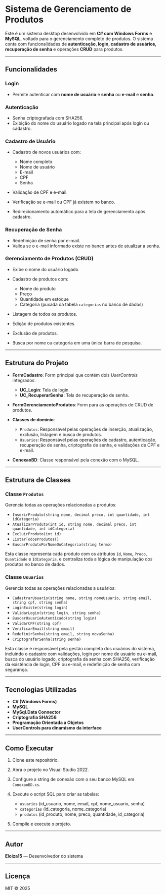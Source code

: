 # Sistema de Gerenciamento de Produtos

Este é um sistema desktop desenvolvido em **C# com Windows Forms** e **MySQL**, voltado para o gerenciamento completo de produtos. O sistema conta com funcionalidades de **autenticação, login, cadastro de usuários, recuperação de senha** e operações **CRUD** para produtos.

---

## Funcionalidades

### Login

* Permite autenticar com **nome de usuário** e **senha** ou **e-mail** e **senha**.

### Autenticação

* Senha criptografada com SHA256.
* Exibição do nome do usuário logado na tela principal após login ou cadastro.

### Cadastro de Usuário

* Cadastro de novos usuários com:

  * Nome completo
  * Nome de usuário
  * E-mail
  * CPF
  * Senha
* Validação de CPF e e-mail.
* Verificação se e-mail ou CPF já existem no banco.
* Redirecionamento automático para a tela de gerenciamento após cadastro.

### Recuperação de Senha

* Redefinição de senha por e-mail.
* Valida se o e-mail informado existe no banco antes de atualizar a senha.

### Gerenciamento de Produtos (CRUD)

* Exibe o nome do usuário logado.
* Cadastro de produtos com:

  * Nome do produto
  * Preço
  * Quantidade em estoque
  * Categoria (puxada da tabela `categorias` no banco de dados)
* Listagem de todos os produtos.
* Edição de produtos existentes.
* Exclusão de produtos.
* Busca por nome ou categoria em uma única barra de pesquisa.

---

## Estrutura do Projeto

* **FormCadastro**: Form principal que contém dois *UserControls* integrados:

  * **UC\_Login**: Tela de login.
  * **UC\_RecuperarSenha**: Tela de recuperação de senha.
* **FormGerenciamentoProdutos**: Form para as operações de CRUD de produtos.
* **Classes de domínio**:

  * `Produtos`: Responsável pelas operações de inserção, atualização, exclusão, listagem e busca de produtos.
  * `Usuarios`: Responsável pelas operações de cadastro, autenticação, recuperação de senha, criptografia de senha, e validações de CPF e e-mail.
* **ConexaoBD**: Classe responsável pela conexão com o MySQL.

---

## Estrutura de Classes

### Classe `Produtos`

Gerencia todas as operações relacionadas a produtos:

* `InserirProduto(string nome, decimal preco, int quantidade, int idCategoria)`
* `AtualizarProduto(int id, string nome, decimal preco, int quantidade, int idCategoria)`
* `ExcluirProduto(int id)`
* `ListarTodosProdutos()`
* `BuscarProdutoPorNomeOuCategoria(string termo)`

Esta classe representa cada produto com os atributos `Id`, `Nome`, `Preco`, `Quantidade` e `IdCategoria`, e centraliza toda a lógica de manipulação dos produtos no banco de dados.

### Classe `Usuarios`

Gerencia todas as operações relacionadas a usuários:

* `CadastrarUsuario(string nome, string nomeUsuario, string email, string cpf, string senha)`
* `LoginExiste(string login)`
* `ValidarLogin(string login, string senha)`
* `BuscarUsuarioAutenticado(string login)`
* `ValidarCPF(string cpf)`
* `VerificarEmail(string email)`
* `RedefinirSenha(string email, string novaSenha)`
* `CriptografarSenha(string senha)`

Esta classe é responsável pela gestão completa dos usuários do sistema, incluindo o cadastro com validações, login por nome de usuário ou e-mail, busca do usuário logado, criptografia da senha com SHA256, verificação da existência de login, CPF ou e-mail, e redefinição de senha com segurança.

---

## Tecnologias Utilizadas

* **C# (Windows Forms)**
* **MySQL**
* **MySql.Data Connector**
* **Criptografia SHA256**
* **Programação Orientada a Objetos**
* **UserControls para dinamismo da interface**

---

## Como Executar

1. Clone este repositório.
2. Abra o projeto no Visual Studio 2022.
3. Configure a string de conexão com o seu banco MySQL em `ConexaoBD.cs`.
4. Execute o script SQL para criar as tabelas:

   * `usuarios` (id\_usuario, nome, email, cpf, nome\_usuario, senha)
   * `categorias` (id\_categoria, nome\_categoria)
   * `produtos` (id\_produto, nome, preco, quantidade, id\_categoria)
5. Compile e execute o projeto.

---

## Autor

**Eloiza15** — Desenvolvedor do sistema

---

## Licença

MIT © 2025
